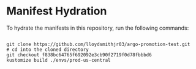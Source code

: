 
# Manifest Hydration

To hydrate the manifests in this repository, run the following commands:

```shell

git clone https://github.com/lloydsmithjr03/argo-promotion-test.git
# cd into the cloned directory
git checkout f838bc64765f692092e3cb90f2719f0d78fbbbd6
kustomize build ./envs/prod-us-central
```